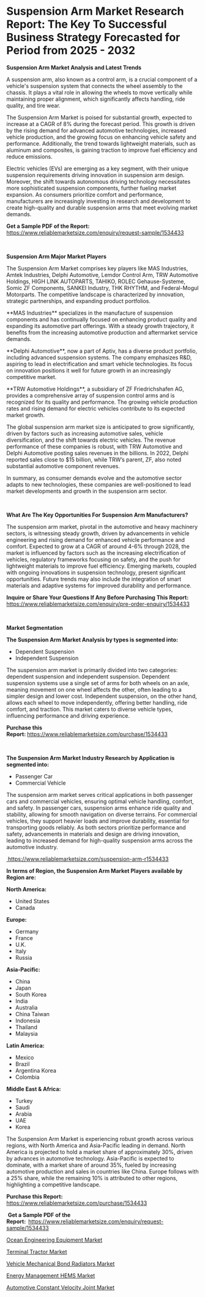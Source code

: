 <p><h1>Suspension Arm Market Research Report: The Key To Successful Business Strategy Forecasted for Period from 2025 - 2032</h1></p><p><strong>Suspension Arm Market Analysis and Latest Trends</strong></p>
<p><p>A suspension arm, also known as a control arm, is a crucial component of a vehicle's suspension system that connects the wheel assembly to the chassis. It plays a vital role in allowing the wheels to move vertically while maintaining proper alignment, which significantly affects handling, ride quality, and tire wear.</p><p>The Suspension Arm Market is poised for substantial growth, expected to increase at a CAGR of 8% during the forecast period. This growth is driven by the rising demand for advanced automotive technologies, increased vehicle production, and the growing focus on enhancing vehicle safety and performance. Additionally, the trend towards lightweight materials, such as aluminum and composites, is gaining traction to improve fuel efficiency and reduce emissions.</p><p>Electric vehicles (EVs) are emerging as a key segment, with their unique suspension requirements driving innovation in suspension arm design. Moreover, the shift towards autonomous driving technology necessitates more sophisticated suspension components, further fueling market expansion. As consumers prioritize comfort and performance, manufacturers are increasingly investing in research and development to create high-quality and durable suspension arms that meet evolving market demands.</p></p>
<p><strong>Get a Sample PDF of the Report:&nbsp;</strong> <a href="https://www.reliablemarketsize.com/enquiry/request-sample/1534433?utm_campaign=2334&utm_medium=2&utm_source=Github&utm_content=ia&utm_term=30032025&utm_id=suspension-arm">https://www.reliablemarketsize.com/enquiry/request-sample/1534433</a></p>
<p>&nbsp;</p>
<p><strong>Suspension Arm Major Market Players</strong></p>
<p><p>The Suspension Arm Market comprises key players like MAS Industries, Amtek Industries, Delphi Automotive, Lemdor Control Arm, TRW Automotive Holdings, HIGH LINK AUTOPARTS, TAHIKO, ROLEC Gehause-Systeme, Somic ZF Components, SANKEI Industry, THK RHYTHM, and Federal-Mogul Motorparts. The competitive landscape is characterized by innovation, strategic partnerships, and expanding product portfolios.</p><p>**MAS Industries** specializes in the manufacture of suspension components and has continually focused on enhancing product quality and expanding its automotive part offerings. With a steady growth trajectory, it benefits from the increasing automotive production and aftermarket service demands.</p><p>**Delphi Automotive**, now a part of Aptiv, has a diverse product portfolio, including advanced suspension systems. The company emphasizes R&D, aspiring to lead in electrification and smart vehicle technologies. Its focus on innovation positions it well for future growth in an increasingly competitive market.</p><p>**TRW Automotive Holdings**, a subsidiary of ZF Friedrichshafen AG, provides a comprehensive array of suspension control arms and is recognized for its quality and performance. The growing vehicle production rates and rising demand for electric vehicles contribute to its expected market growth.</p><p>The global suspension arm market size is anticipated to grow significantly, driven by factors such as increasing automotive sales, vehicle diversification, and the shift towards electric vehicles. The revenue performance of these companies is robust, with TRW Automotive and Delphi Automotive posting sales revenues in the billions. In 2022, Delphi reported sales close to $15 billion, while TRW’s parent, ZF, also noted substantial automotive component revenues.</p><p>In summary, as consumer demands evolve and the automotive sector adapts to new technologies, these companies are well-positioned to lead market developments and growth in the suspension arm sector.</p></p>
<p>&nbsp;</p>
<p><strong>What Are The Key Opportunities For Suspension Arm Manufacturers?</strong></p>
<p><p>The suspension arm market, pivotal in the automotive and heavy machinery sectors, is witnessing steady growth, driven by advancements in vehicle engineering and rising demand for enhanced vehicle performance and comfort. Expected to grow at a CAGR of around 4-6% through 2028, the market is influenced by factors such as the increasing electrification of vehicles, regulatory frameworks focusing on safety, and the push for lightweight materials to improve fuel efficiency. Emerging markets, coupled with ongoing innovations in suspension technology, present significant opportunities. Future trends may also include the integration of smart materials and adaptive systems for improved durability and performance.</p></p>
<p><strong>Inquire or Share Your Questions If Any Before Purchasing This Report:</strong> <a href="https://www.reliablemarketsize.com/enquiry/pre-order-enquiry/1534433?utm_campaign=2334&utm_medium=2&utm_source=Github&utm_content=ia&utm_term=30032025&utm_id=suspension-arm">https://www.reliablemarketsize.com/enquiry/pre-order-enquiry/1534433</a></p>
<p>&nbsp;</p>
<p><strong>Market Segmentation</strong></p>
<p><strong>The Suspension Arm Market Analysis by types is segmented into:</strong></p>
<p><ul><li>Dependent Suspension</li><li>Independent Suspension</li></ul></p>
<p><p>The suspension arm market is primarily divided into two categories: dependent suspension and independent suspension. Dependent suspension systems use a single set of arms for both wheels on an axle, meaning movement on one wheel affects the other, often leading to a simpler design and lower cost. Independent suspension, on the other hand, allows each wheel to move independently, offering better handling, ride comfort, and traction. This market caters to diverse vehicle types, influencing performance and driving experience.</p></p>
<p><strong>Purchase this Report:&nbsp;</strong><a href="https://www.reliablemarketsize.com/purchase/1534433?utm_campaign=2334&utm_medium=2&utm_source=Github&utm_content=ia&utm_term=30032025&utm_id=suspension-arm">https://www.reliablemarketsize.com/purchase/1534433</a></p>
<p>&nbsp;</p>
<p><strong>The Suspension Arm Market Industry Research by Application is segmented into:</strong></p>
<p><ul><li>Passenger Car</li><li>Commercial Vehicle</li></ul></p>
<p><p>The suspension arm market serves critical applications in both passenger cars and commercial vehicles, ensuring optimal vehicle handling, comfort, and safety. In passenger cars, suspension arms enhance ride quality and stability, allowing for smooth navigation on diverse terrains. For commercial vehicles, they support heavier loads and improve durability, essential for transporting goods reliably. As both sectors prioritize performance and safety, advancements in materials and design are driving innovation, leading to increased demand for high-quality suspension arms across the automotive industry.</p></p>
<p><a href="https://www.reliablemarketsize.com/suspension-arm-r1534433?utm_campaign=2334&utm_medium=2&utm_source=Github&utm_content=ia&utm_term=30032025&utm_id=suspension-arm">&nbsp;https://www.reliablemarketsize.com/suspension-arm-r1534433</a></p>
<p><strong>In terms of Region, the Suspension Arm Market Players available by Region are:</strong></p>
<p>
    <p> <strong> North America: </strong>
        <ul>
            <li>United States</li>
            <li>Canada</li>
        </ul>
        </p> 
    <p> <strong> Europe: </strong>
        <ul>
            <li>Germany</li>
            <li>France</li>
            <li>U.K.</li>
            <li>Italy</li>
            <li>Russia</li>
        </ul>
        </p> 
    <p> <strong> Asia-Pacific: </strong>
        <ul>
            <li>China</li>
            <li>Japan</li>
            <li>South Korea</li>
            <li>India</li>
            <li>Australia</li>
            <li>China Taiwan</li>
            <li>Indonesia</li>
            <li>Thailand</li>
            <li>Malaysia</li>
        </ul>
        </p> 
    <p> <strong> Latin America: </strong>
        <ul>
            <li>Mexico</li>
            <li>Brazil</li>
            <li>Argentina Korea</li>
            <li>Colombia</li>
        </ul>
        </p> 
    <p> <strong> Middle East & Africa: </strong>
        <ul>
            <li>Turkey</li>
            <li>Saudi</li>
            <li>Arabia</li>
            <li>UAE</li>
            <li>Korea</li>
        </ul>
    </p>
    </p>
<p><p>The Suspension Arm Market is experiencing robust growth across various regions, with North America and Asia-Pacific leading in demand. North America is projected to hold a market share of approximately 30%, driven by advances in automotive technology. Asia-Pacific is expected to dominate, with a market share of around 35%, fueled by increasing automotive production and sales in countries like China. Europe follows with a 25% share, while the remaining 10% is attributed to other regions, highlighting a competitive landscape.</p></p>
<p><strong>Purchase this Report: </strong><a href="https://www.reliablemarketsize.com/purchase/1534433?utm_campaign=2334&utm_medium=2&utm_source=Github&utm_content=ia&utm_term=30032025&utm_id=suspension-arm">https://www.reliablemarketsize.com/purchase/1534433</a></p>
<p>&nbsp;<strong>Get a Sample PDF of the Report:&nbsp;&nbsp;</strong><a href="https://www.reliablemarketsize.com/enquiry/request-sample/1534433?utm_campaign=2334&utm_medium=2&utm_source=Github&utm_content=ia&utm_term=30032025&utm_id=suspension-arm">https://www.reliablemarketsize.com/enquiry/request-sample/1534433</a></p>
<p><strong></strong></p>
<p><p><a href="https://www.linkedin.com/pulse/growth-forecast-ocean-engineering-equipment-market-129-tu6ne?utm_campaign=2334&utm_medium=2&utm_source=Github&utm_content=ia&utm_term=30032025&utm_id=suspension-arm">Ocean Engineering Equipment Market</a></p><p><a href="https://github.com/zahrigayda1h/Market-Research-Report-List-1/blob/main/terminal-tractor-market.md?utm_campaign=2334&utm_medium=2&utm_source=Github&utm_content=ia&utm_term=30032025&utm_id=suspension-arm">Terminal Tractor Market</a></p><p><a href="https://www.linkedin.com/pulse/report-vehicle-mechanical-bond-radiators-market-rapid-expansion-l5ije?utm_campaign=2334&utm_medium=2&utm_source=Github&utm_content=ia&utm_term=30032025&utm_id=suspension-arm">Vehicle Mechanical Bond Radiators Market</a></p><p><a href="https://www.linkedin.com/pulse/in-depth-energy-management-hems-market-study-2025-2032-expected-vqhre?utm_campaign=2334&utm_medium=2&utm_source=Github&utm_content=ia&utm_term=30032025&utm_id=suspension-arm">Energy Management HEMS Market</a></p><p><a href="https://github.com/Chiragrp22/Market-Research-Report-List-7/blob/main/automotive-constant-velocity-joint-market.md?utm_campaign=2334&utm_medium=2&utm_source=Github&utm_content=ia&utm_term=30032025&utm_id=suspension-arm">Automotive Constant Velocity Joint Market</a></p></p>